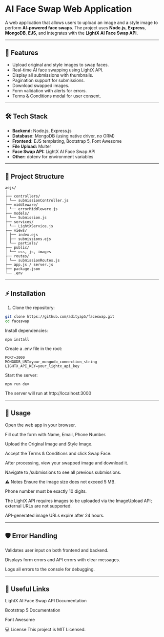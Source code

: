 # AI Face Swap Web Application

A web application that allows users to upload an image and a style image to perform **AI-powered face swaps**. The project uses **Node.js**, **Express**, **MongoDB**, **EJS**, and integrates with the **LightX AI Face Swap API**.

---

## 🚀 Features

- Upload original and style images to swap faces.
- Real-time AI face swapping using LightX API.
- Display all submissions with thumbnails.
- Pagination support for submissions.
- Download swapped images.
- Form validation with alerts for errors.
- Terms & Conditions modal for user consent.

---

## 🛠 Tech Stack

- **Backend:** Node.js, Express.js
- **Database:** MongoDB (using native driver, no ORM)
- **Frontend:** EJS templating, Bootstrap 5, Font Awesome
- **File Upload:** Multer
- **Face Swap API:** LightX AI Face Swap API
- **Other:** dotenv for environment variables

---

## 📁 Project Structure
```
aejs/
│
├── controllers/
│ └── submissionController.js
├── middleware/
│ └── errorMiddleware.js
├── models/
│ └── Submission.js
├── services/
│ └── LightXService.js
├── views/
│ ├── index.ejs
│ ├── submissions.ejs
│ └── partials/
├── public/
│ └── css, js, images
├── routes/
│ └── submissionRoutes.js
├── app.js / server.js
├── package.json
└── .env
```


---

## ⚡ Installation

1. Clone the repository:

```bash
git clone https://github.com/adityap5/faceswap.git
cd faceswap
```

Install dependencies:
```
npm install
```
Create a .env file in the root:
```
PORT=3000
MONGODB_URI=your_mongodb_connection_string
LIGHTX_API_KEY=your_lightx_api_key
```
Start the server:
```
npm run dev
```
The server will run at http://localhost:3000

---
📝 Usage
-
Open the web app in your browser.

Fill out the form with Name, Email, Phone Number.

Upload the Original Image and Style Image.

Accept the Terms & Conditions and click Swap Face.

After processing, view your swapped image and download it.

Navigate to /submissions to see all previous submissions.

⚠️ Notes
Ensure the image size does not exceed 5 MB.

Phone number must be exactly 10 digits.

The LightX API requires images to be uploaded via the ImageUpload API; external URLs are not supported.

API-generated image URLs expire after 24 hours.

---
🛡 Error Handling
-
Validates user input on both frontend and backend.

Displays form errors and API errors with clear messages.

Logs all errors to the console for debugging.

---
🔗 Useful Links
-
LightX AI Face Swap API Documentation

Bootstrap 5 Documentation

Font Awesome

💻 License
This project is MIT Licensed.